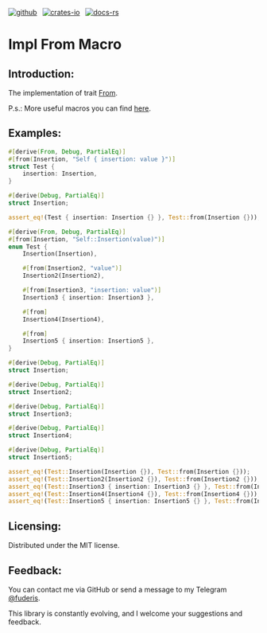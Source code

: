 [![github]](https://github.com/fuderis/rs-macron/tree/main/macron-impl-from)&ensp;
[![crates-io]](https://crates.io/crates/macron-impl-from)&ensp;
[![docs-rs]](https://docs.rs/macron-impl-from)

[github]: https://img.shields.io/badge/github-8da0cb?style=for-the-badge&labelColor=555555&logo=github
[crates-io]: https://img.shields.io/badge/crates.io-fc8d62?style=for-the-badge&labelColor=555555&logo=rust
[docs-rs]: https://img.shields.io/badge/docs.rs-66c2a5?style=for-the-badge&labelColor=555555&logo=docs.rs

# Impl From Macro

## Introduction:

The implementation of trait [From](std::convert::From).

P.s.: More useful macros you can find [here](https://docs.rs/macron).


## Examples:

```rust
#[derive(From, Debug, PartialEq)]
#[from(Insertion, "Self { insertion: value }")]
struct Test {
    insertion: Insertion,
}

#[derive(Debug, PartialEq)]
struct Insertion;

assert_eq!(Test { insertion: Insertion {} }, Test::from(Insertion {}));
```
```rust
#[derive(From, Debug, PartialEq)]
#[from(Insertion, "Self::Insertion(value)")]
enum Test {
    Insertion(Insertion),

    #[from(Insertion2, "value")]
    Insertion2(Insertion2),

    #[from(Insertion3, "insertion: value")]
    Insertion3 { insertion: Insertion3 },

    #[from]
    Insertion4(Insertion4),

    #[from]
    Insertion5 { insertion: Insertion5 },
}

#[derive(Debug, PartialEq)]
struct Insertion;

#[derive(Debug, PartialEq)]
struct Insertion2;

#[derive(Debug, PartialEq)]
struct Insertion3;

#[derive(Debug, PartialEq)]
struct Insertion4;

#[derive(Debug, PartialEq)]
struct Insertion5;

assert_eq!(Test::Insertion(Insertion {}), Test::from(Insertion {}));
assert_eq!(Test::Insertion2(Insertion2 {}), Test::from(Insertion2 {}));
assert_eq!(Test::Insertion3 { insertion: Insertion3 {} }, Test::from(Insertion3 {}));
assert_eq!(Test::Insertion4(Insertion4 {}), Test::from(Insertion4 {}));
assert_eq!(Test::Insertion5 { insertion: Insertion5 {} }, Test::from(Insertion5 {}));
```

## Licensing:

Distributed under the MIT license.


## Feedback:

You can contact me via GitHub or send a message to my Telegram [@fuderis](https://t.me/fuderis).

This library is constantly evolving, and I welcome your suggestions and feedback.
